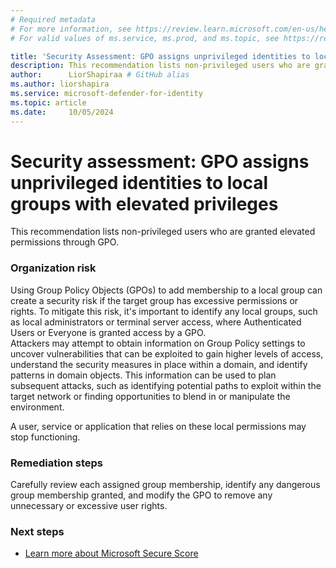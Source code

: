 ```yaml
---
# Required metadata
# For more information, see https://review.learn.microsoft.com/en-us/help/platform/learn-editor-add-metadata?branch=main
# For valid values of ms.service, ms.prod, and ms.topic, see https://review.learn.microsoft.com/en-us/help/platform/metadata-taxonomies?branch=main

title: 'Security Assessment: GPO assigns unprivileged identities to local groups with elevated privileges'
description: This recommendation lists non-privileged users who are granted elevated permissions through GPO.
author:      LiorShapiraa # GitHub alias
ms.author: liorshapira
ms.service: microsoft-defender-for-identity
ms.topic: article
ms.date:     10/05/2024
---
```


# Security assessment: GPO assigns unprivileged identities to local groups with elevated privileges

This recommendation lists non-privileged users who are granted elevated permissions through GPO.

### Organization risk

Using Group Policy Objects (GPOs) to add membership to a local group can create a security risk if the target group has excessive permissions or rights. To mitigate this risk, it's important to identify any local groups, such as local administrators or terminal server access, where Authenticated Users or Everyone is granted access by a GPO.   
Attackers may attempt to obtain information on Group Policy settings to uncover vulnerabilities that can be exploited to gain higher levels of access, understand the security measures in place within a domain, and identify patterns in domain objects. This information can be used to plan subsequent attacks, such as identifying potential paths to exploit within the target network or finding opportunities to blend in or manipulate the environment.  

A user, service or application that relies on these local permissions may stop functioning. 

### Remediation steps 

Carefully review each assigned group membership, identify any dangerous group membership granted, and modify the GPO to remove any unnecessary or excessive user rights.  

### Next steps

- [Learn more about Microsoft Secure Score](/microsoft-365/security/defender/microsoft-secure-score)

